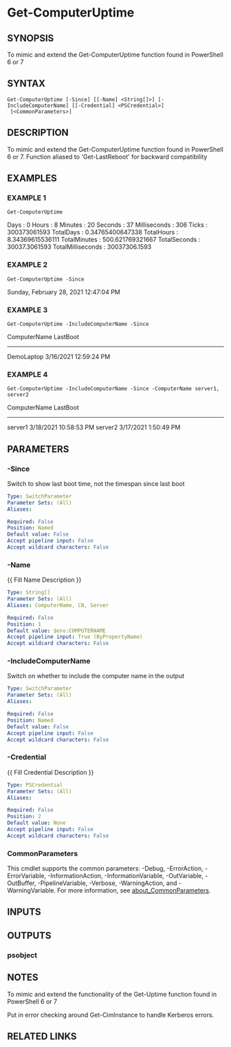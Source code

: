 ﻿---
external help file: PoshFunctions-help.xml
Module Name: poshfunctions
online version: http://wonkysoftware.appspot.com
schema: 2.0.0
---

# Get-ComputerUptime

## SYNOPSIS
To mimic and extend the Get-ComputerUptime function found in PowerShell 6 or 7

## SYNTAX

```
Get-ComputerUptime [-Since] [[-Name] <String[]>] [-IncludeComputerName] [[-Credential] <PSCredential>]
 [<CommonParameters>]
```

## DESCRIPTION
To mimic and extend the Get-ComputerUptime function found in PowerShell 6 or 7.
Function aliased to 'Get-LastReboot' for backward compatibility

## EXAMPLES

### EXAMPLE 1
```
Get-ComputerUptime
```

Days              : 0
Hours             : 8
Minutes           : 20
Seconds           : 37
Milliseconds      : 306
Ticks             : 300373061593
TotalDays         : 0.34765400647338
TotalHours        : 8.34369615536111
TotalMinutes      : 500.621769321667
TotalSeconds      : 30037.3061593
TotalMilliseconds : 30037306.1593

### EXAMPLE 2
```
Get-ComputerUptime -Since
```

Sunday, February 28, 2021 12:47:04 PM

### EXAMPLE 3
```
Get-ComputerUptime -IncludeComputerName -Since
```

ComputerName LastBoot
------------ --------
DemoLaptop   3/16/2021 12:59:24 PM

### EXAMPLE 4
```
Get-ComputerUptime -IncludeComputerName -Since -ComputerName server1, server2
```

ComputerName LastBoot
------------ --------
server1      3/18/2021 10:58:53 PM
server2      3/17/2021 1:50:49 PM

## PARAMETERS

### -Since
Switch to show last boot time, not the timespan since last boot

```yaml
Type: SwitchParameter
Parameter Sets: (All)
Aliases:

Required: False
Position: Named
Default value: False
Accept pipeline input: False
Accept wildcard characters: False
```

### -Name
{{ Fill Name Description }}

```yaml
Type: String[]
Parameter Sets: (All)
Aliases: ComputerName, CN, Server

Required: False
Position: 1
Default value: $env:COMPUTERNAME
Accept pipeline input: True (ByPropertyName)
Accept wildcard characters: False
```

### -IncludeComputerName
Switch on whether to include the computer name in the output

```yaml
Type: SwitchParameter
Parameter Sets: (All)
Aliases:

Required: False
Position: Named
Default value: False
Accept pipeline input: False
Accept wildcard characters: False
```

### -Credential
{{ Fill Credential Description }}

```yaml
Type: PSCredential
Parameter Sets: (All)
Aliases:

Required: False
Position: 2
Default value: None
Accept pipeline input: False
Accept wildcard characters: False
```

### CommonParameters
This cmdlet supports the common parameters: -Debug, -ErrorAction, -ErrorVariable, -InformationAction, -InformationVariable, -OutVariable, -OutBuffer, -PipelineVariable, -Verbose, -WarningAction, and -WarningVariable. For more information, see [about_CommonParameters](http://go.microsoft.com/fwlink/?LinkID=113216).

## INPUTS

## OUTPUTS

### psobject
## NOTES
To mimic and extend the functionality of the Get-Uptime function found in PowerShell 6 or 7

Put in error checking around Get-CimInstance to handle Kerberos errors.

## RELATED LINKS
